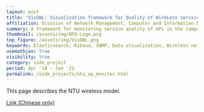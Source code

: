 ```yaml
---
layout: post
title: "VisQWL: Visualization framework for Quality of WireLess service"
affiliation: Division of Network Management, Computer and Information Networking Center, NTU 
summary: A framework for monitoring service quality of APs in the campus
thumbnail: /assets/img/NTU-Logo.png
top_figure: /assets/img/VisQWL.png
keywords: Elasticsearch, Kibana, SNMP, Data visualization, Wireless network, Openstreetmap
usemathjax: true
visibility: true
category: side_project
period: Apr '18 - Jan '21
permalink: /side_projects/ntu_ap_monitor.html
---
```


This page describes the NTU wireless model.

[Link (Chinese only)](https://ccnet.ntu.edu.tw/wireless/)
